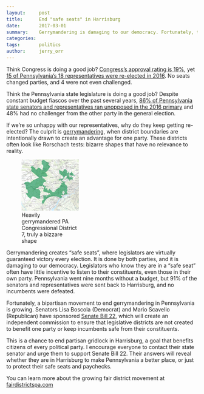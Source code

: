 ```yaml
---
layout:     post
title:      End "safe seats" in Harrisburg
date:       2017-03-01
summary:    Gerrymandering is damaging to our democracy. Fortunately, there is a movement in Pennsylvania to end it.
categories:
tags:       politics
author:     jerry_orr
---
```

Think Congress is doing a good job? [Congress’s approval rating is 19%](http://www.gallup.com/poll/1600/congress-public.aspx), yet [15 of Pennsylvania’s 18 representatives were re-elected in 2016](https://ballotpedia.org/United_States_House_of_Representatives_elections_in_Pennsylvania,_2016). No seats changed parties, and 4 were not even challenged.

Think the Pennsylvania state legislature is doing a good job? Despite constant budget fiascos over the past several years, [86% of Pennsylvania state senators and representatives ran unopposed in the 2016 primary](https://ballotpedia.org/Pennsylvania_State_Senate_elections,_2016) and 48% had no challenger from the other party in the general election.

If we’re so unhappy with our representatives, why do they keep getting re-elected? The culprit is [gerrymandering](https://en.wikipedia.org/wiki/Gerrymandering), when district boundaries are intentionally drawn to create an advantage for one party. These districts often look like Rorschach tests: bizarre shapes that have no relevance to reality.

<figure class="right" style="max-width: 30%">
  <img src="images/PA-District-7.png" alt="PA Congressional District 7"/>
  <figcaption>Heavily gerrymandered PA Congressional District 7, truly a bizzare shape</figcaption>
</figure>

Gerrymandering creates “safe seats”, where legislators are virtually guaranteed victory every election. It is done by both parties, and it is damaging to our democracy. Legislators who know they are in a “safe seat” often have little incentive to listen to their constituents, even those in their own party. Pennsylvania went nine months without a budget, but 91% of the senators and representatives were sent back to Harrisburg, and no incumbents were defeated.

Fortunately, a bipartisan movement to end gerrymandering in Pennsylvania is growing. Senators Lisa Boscola (Democrat) and Mario Scavello (Republican) have sponsored [Senate Bill 22](http://www.legis.state.pa.us/cfdocs/billInfo/billInfo.cfm?sYear=2017&sInd=0&body=S&type=B&bn=0022), which will create an independent commission to ensure that legislative districts are not created to benefit one party or keep incumbents safe from their constituents.

This is a chance to end partisan gridlock in Harrisburg, a goal that benefits citizens of every political party. I encourage everyone to contact their state senator and urge them to support Senate Bill 22. Their answers will reveal whether they are in Harrisburg to make Pennsylvania a better place, or just to protect their safe seats and paychecks.

You can learn more about the growing fair district movement at [fairdistrictspa.com](http://www.fairdistrictspa.com)
